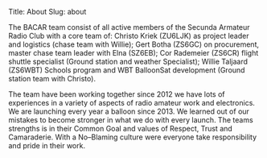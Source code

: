 Title: About
Slug: about

The BACAR team consist of all active members of the Secunda Armateur Radio Club with a core team of: Christo
Kriek (ZU6LJK) as project leader and logistics (chase team with Willie); Gert Botha (ZS6GC) on procurement, master
chase team leader with Elna (SZ6EB); Cor Rademeier (ZS6CR) flight shuttle specialist (Ground station and weather
Specialist); Willie Taljaard (ZS6WBT) Schools program and WBT BalloonSat development (Ground station team with
Christo).

The team have been working together since 2012 we have lots of experiences in a variety of aspects of radio
amateur work and electronics. We are launching every year a balloon since 2013. We learned out of our mistakes to
become stronger in what we do with every launch. The teams strengths is in their Common Goal and values of
Respect, Trust and Camaraderie. With a No–Blaming culture were everyone take responsibility and pride in their work.